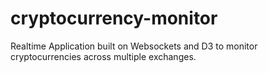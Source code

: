 # cryptocurrency-monitor
Realtime Application built on Websockets and D3 to monitor cryptocurrencies across multiple exchanges.
